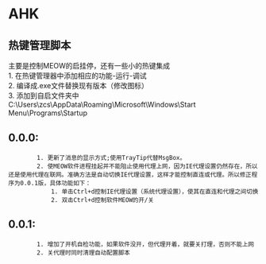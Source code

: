 AHK
===================================
热键管理脚本
-----------------------------------
主要是控制MEOW的启挂停，还有一些小的热键集成  
    1. 在热键管理器中添加相应的功能-运行-调试  
    2. 编译成.exe文件替换现有版本（修改图标）  
    3. 添加到自启文件夹中C:\Users\zcs\AppData\Roaming\Microsoft\Windows\Start Menu\Programs\Startup    
## 0.0.0:  
			1. 更新了消息的显示方式;使用TrayTip代替MsgBox。  
			2. 使MEOW软件进程挂起并不能阻止使用代理上网，因为IE代理设置仍然存在，所以还是使用代理在联网。准确方法是自动切换IE代理设置，这样才能控制直连或代理。所以修正程序为0.0.1版，具体功能如下：  
			    1. 单击Ctrl+d控制IE代理设置（系统代理设置），使其在直连和代理之间切换
			    2. 双击Ctrl+d控制软件MEOW的开/关  
## 0.0.1:
			1. 增加了开机自检功能，如果软件没开，但代理开着，就要关打理，否则不能上网  
			2. 关代理时同时清理自动配置脚本
